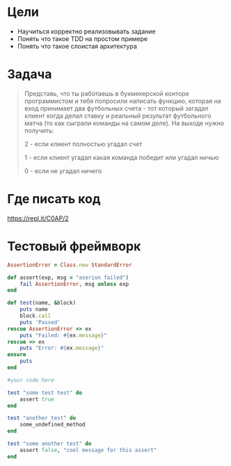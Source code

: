 # Цели

* Научиться корректно реализовывать задание
* Понять что такое TDD на простом примере
* Понять что такое слоистая архитектура

# Задача

> Представь, что ты работаешь в букмекерской конторе программистом и тебя попросили написать функцию, 
> которая на вход принимает два футбольных счета - тот который загадал клиент когда делал ставку и 
> реальный результат футбольного матча (то как сыграли команды на самом деле). На выходе нужно получить:
> 
> 2 - если клиент полностью угадал счет
> 
> 1 - если клиент угадал какая команда победит или угадал ничью
> 
> 0 - если не угадал ничего

# Где писать код

https://repl.it/C0AP/2

# Тестовый фреймворк

```ruby
AssertionError = Class.new StandardError

def assert(exp, msg = "aserion failed")
	fail AssertionError, msg unless exp
end

def test(name, &block)
	puts name
	block.call
	puts 'Passed'
rescue AssertionError => ex
	puts "Failed: #{ex.message}"
rescue => ex
	puts "Error: #{ex.message}"
ensure
	puts
end

#your code here

test "some test test" do
	assert true
end

test "another test" do
	some_undefined_method
end

test "some another test" do
	assert false, "cool message for this assert"
end
```
